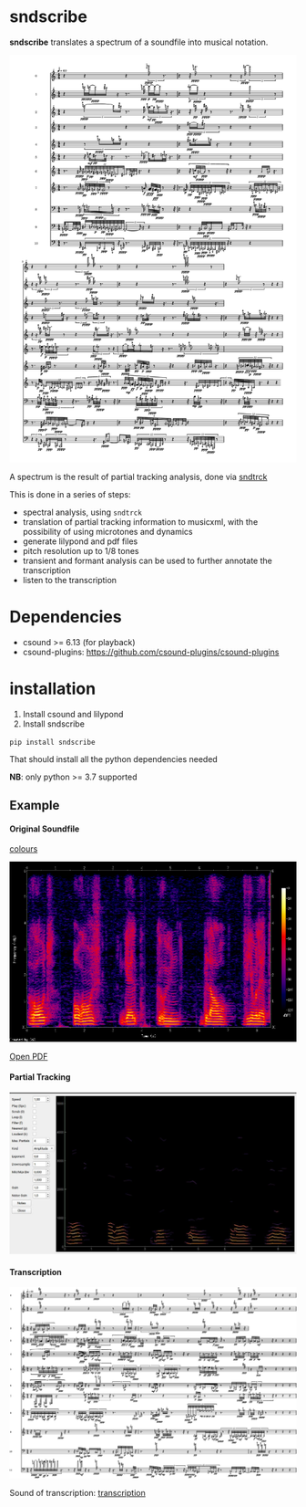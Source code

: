 # sndscribe

**sndscribe** translates a spectrum of a soundfile into musical notation.

![](pics/count3.png)


A spectrum is the result of partial tracking analysis, done via
[sndtrck](https://github.com/gesellkammer/sndtrck)

This is done in a series of steps:

* spectral analysis, using `sndtrck`
* translation of partial tracking information to musicxml, with the
  possibility of using microtones and dynamics
* generate lilypond and pdf files
* pitch resolution up to 1/8 tones
* transient and formant analysis can be used to further annotate the transcription
* listen to the transcription

# Dependencies

* csound >= 6.13 (for playback)
* csound-plugins: https://github.com/csound-plugins/csound-plugins

# installation

1) Install csound and lilypond
2) Install sndscribe

`pip install sndscribe`

That should install all the python dependencies needed

**NB**: only python >= 3.7 supported
  
## Example

#### Original Soundfile

[colours](examples/colours-slower-mono.mp3?raw=true)

![](examples/colours-slower-mono.png)

[Open PDF](examples/colours-slower-mono-transcr.pdf?raw=true)

#### Partial Tracking

![](examples/colours-slower-mono-transcr.jpg)

#### Transcription

![](examples/colours-slower-mono-transcr.pdf.png)

Sound of transcription: [transcription](examples/colours-slower-mono-transcr.mp3?raw=true)
